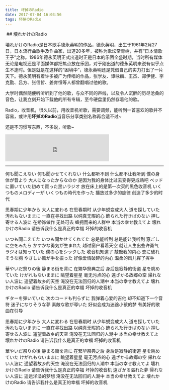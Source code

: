```yaml
---
title: 坏掉のRadio
date: 2017-07-04 16:03:56
tags: 坏掉のRadio
---
```

 ## 壊れかけのRadio
 
 壊れかけのRadio是日本歌手德永英明的作品，德永英明，出生于1961年2月27日，日本流行曲歌手及作曲家，出道20多年，被称为歌坛常青树，并有“日本情歌王子”之称。1986年德永英明正式出道时正是日本的乐团全盛时期，当时所有媒体无论是电视还是平面媒体都把焦点放在乐团，对于刚出道的德永英明来说有似乎点生不逢时。但是就是在这样的“困境中”，德永英明还是凭借自己的实力打出了一片天下。德永英明有着许多被广为传唱的作品，张学友、谭咏麟、王杰、郑伊健、李克勤、吕方、张信哲、姜育恒等人都曾翻唱过他的歌。
 
<!--more-->


大学时偶然随便听听听到了他的歌，与众不同的声线，以及令人沉醉的历尽沧桑的音色，让我立刻开始下载他的所有专辑，至今硬盘里仍然存着他的歌。

Radio，收音机，很久以前，用收音机听歌，需要调频，能听到一首喜欢的歌并不容易，或许用<strong>坏掉のRadio</strong>当音乐分享类别名称再合适不过~

还是不习惯写东西，不多说，听歌~

<iframe frameborder="no" border="0" marginwidth="0" marginheight="0" width=330 height=86 src="http://music.163.com/outchain/player?type=2&id=408776&auto=1&height=66"></iframe>

----------
何も聞こえない 何も聞かせてくれない
什么都听不到 什么都不让我听到
僕の身体が昔より 大人になったからなのか
是因为我的身体比过去变得更成熟吧
ベッドに置いていた初めて買った黒いラジオ
放在床上的是第一次买的黑色收音机
いくつものメロディーが いくつもの時代を作った
播放过多少的旋律 创造了多少的时代

思春期に少年から 大人に変わる
在思春期时 从少年蜕变成大人
道を探していた 汚れもないままに
一直在寻找出路 以纯真无暇的心
飾られた行きばのない 押し寄せる人波に
在矫饰做作 无处可去 蜂拥而来的人群中
本当の幸せ教えてよ 壊れかけのRadio
请告诉我什么是真正的幸福 坏掉的收音机

いつも聞こえてた いつも聞かせてくれてた
总是能听到 总是能让我听到
窓ごしに空をみたら かすかな勇気が生まれた
越过窗户看着天空 就让人生出些许勇气
ラジオは知っていた 僕の心をシックした
收音机知道了 敲敲我的内心
恋に破れそうな胸 やさしい風が手を振った
好像爱情破碎的内心 温柔的风儿挥了挥手

華やいだ祭りの後 静まる街を背に
在繁华祭典之后 身后是寂静的街道
星を眺めていた けがれもないままに
眺望着星星 毫无污点的心
遠ざかる故郷の空 帰れない人波に
遥望着故乡的天空 淹没在无法回归的人潮中
本当の幸せ教えてよ 壊れかけのRadio
请告诉我什么是真正的幸福 坏掉的收音机

ギターを弾いていた 次のコードも判らずに
我弹着心爱的吉他 却不知道下一个音符
迷子になりそうな夢 素敵な歌が導いた
好似会成为迷途小孩的梦 有美好的歌曲在引导

思春期に少年から 大人に変わる
在思春期时 从少年蜕变成大人
道を探していた 汚れもないままに
一直在寻找出路 以纯真无暇的心
飾られた行きばのない 押し寄せる人波に
遥望着故乡的天空 淹没在无法回归的人潮中
本当の幸せ教えてよ 壊れかけのRadio
请告诉我什么是真正的幸福 坏掉的收音机

華やいだ祭りの後 静まる街を背に
在繁华祭典之后 身后是寂静的街道
星を眺めていた けがれもないままに
眺望着星星 毫无污点的心
遠ざかる故郷の空 帰れない人波に
遥望着故乡的天空 淹没在无法回归的人潮中
本当の幸せ教えてよ 壊れかけのRadio
请告诉我什么是真正的幸福 坏掉的收音机
遠ざかる溢れた夢 帰れない人波に
遥远洋溢的梦想 淹没在无法回归的人潮中
本当の幸せ教えてよ 壊れかけのRadio
请告诉我什么是真正的幸福 坏掉的收音机

